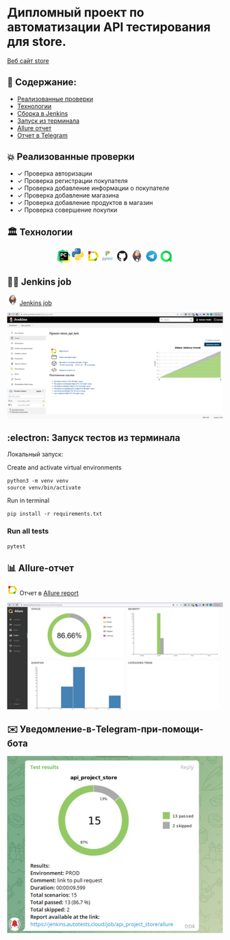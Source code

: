 # Дипломный проект по автоматизации API тестирования для store. 
<a target="_blank" href="https://app.swaggerhub.com/apis-docs/berpress/flask-rest-api/1.0.0#/">Веб сайт store</a>

## :memo: Содержание:

- [Реализованные проверки](#boom-Реализованные-проверки)
- [Технологии](#classical_building-Технологии)
- [Сборка в Jenkins](#man_cook-Jenkins-job)
- [Запуск из терминала](#electron-Запуск-тестов-из-терминала)
- [Allure отчет](#bar_chart-Allure-отчет)
- [Отчет в Telegram](#envelope-Уведомление-в-Telegram-при-помощи-бота)

## :boom: Реализованные проверки

- ✓ Проверка авторизации
- ✓ Проверка регистрации покупателя
- ✓ Проверка добавление информации о покупателе
- ✓ Проверка добавление магазина
- ✓ Проверка добавление продуктов в магазин
- ✓ Проверка совершение покупки

## :classical_building: Технологии

<p align="center">
<img width="6%" title="Pycharm" src="images/logo/Pycharm.svg">
<img width="6%" title="Python" src="images/logo/Python.svg">
<img width="6%" title="Allure Report" src="images/logo/Allure.svg">
<img width="6%" title="Pytest" src="images/logo/Pytest.svg">
<img width="6%" title="GitHub" src="images/logo/GitHub.svg">
<img width="6%" title="Jenkins" src="images/logo/Jenkins.svg">
<img width="6%" title="Telegram" src="images/logo/Telegram.svg">
<img width="6%" title="Telegram" src="images/logo/Allure_TO.svg">
</p>

## :man_cook: Jenkins job
<img src="images/logo/Jenkins.svg" width="25" height="25"  alt="Jenkins"/></a>  <a target="_blank" href="https://jenkins.autotests.cloud/job/store_api_test/">Jenkins job</a>
<p align="center">
<a href="https://jenkins.autotests.cloud/job/store_api_test/"><img src="images/image/Jenkins.jpg" alt="Jenkins"/></a>
</p>

## :electron: Запуск тестов из терминала

Локальный запуск:

Create and activate virtual environments

```
python3 -m venv venv
source venv/bin/activate
```

Run in terminal

```
pip install -r requirements.txt
```

### Run all tests

```
pytest
```

## :bar_chart: Allure-отчет
<img src="images/logo/Allure.svg" width="25" height="25"  alt="Allure"/></a> Отчет в <a target="_blank" href="https://jenkins.autotests.cloud/job/store_api_test/allure/#graph">Allure report</a>
<p align="center">
<a href="https://jenkins.autotests.cloud/job/store_api_test/allure/"><img src="images/image/Allure3.jpg" alt="Allure-отчет"/></a>
</p>


## :envelope: Уведомление-в-Telegram-при-помощи-бота
<p align="center">
<img src="images/image/telegram.jpg" alt="Telegram"/></a>
</p>